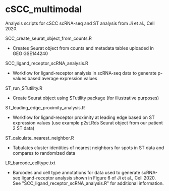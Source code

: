 # cSCC_multimodal
Analysis scripts for cSCC scRNA-seq and ST analysis from Ji et al., Cell 2020.

SCC_create_seurat_object_from_counts.R
- Creates Seurat object from counts and metadata tables uploaded in GEO GSE144240

SCC_ligand_receptor_scRNA_analysis.R
- Workflow for ligand-receptor analysis in scRNA-seq data to generate p-values based average expression values

ST_run_STutility.R
- Create Seurat object using STutility package (for illustrative purposes)

ST_leading_edge_proximity_analysis.R
- Workflow for ligand-receptor proximity at leading edge based on ST expression values (use example p2st.Rds Seurat object from our patient 2 ST data)

ST_calculate_nearest_neighbor.R
- Tabulates cluster identities of nearest neighbors for spots in ST data and compares to randomized data

LR_barcode_celltype.txt
- Barcodes and cell type annotations for data used to generate scRNA-seq ligand-receptor analysis shown in Figure 6 of Ji et al., Cell 2020. See "SCC_ligand_receptor_scRNA_analysis.R" for additional information.

